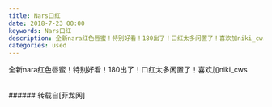 ```yaml
---
title: Nars口红
date: 2018-7-23 00:00
keywords: Nars口红
description: 全新nara红色唇蜜！特别好看！180出了！口红太多闲置了！喜欢加niki_cws
categories: used
---
```

<td class="t_f" id="postmessage_1539706">

全新nara红色唇蜜！特别好看！180出了！口红太多闲置了！喜欢加niki_cws<br/>
<img alt="" border="0" class="zoom" data-cf-modified-fd022405b642ea33695778c6-="" file="http://www.flw.ph/data/appbyme/upload/image/201807/23/jOWHjnzLMidz.jpg" id="aimg_SXq3Y" lazyloadthumb="1" onclick="" onmouseover="" src="http://www.flw.ph/data/appbyme/upload/image/201807/23/jOWHjnzLMidz.jpg"/><br/>
<br/>
</td>
###### 转载自[菲龙网]